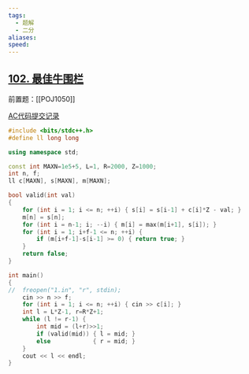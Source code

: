 ```yaml
---
tags:
  - 题解
  - 二分
aliases: 
speed:
---
```

## [102. 最佳牛围栏](https://www.acwing.com/problem/content/104/)

前置题：[[POJ1050]]

[AC代码提交记录](https://www.acwing.com/problem/content/submission/code_detail/36395666/)

```cpp
#include <bits/stdc++.h>
#define ll long long

using namespace std;

const int MAXN=1e5+5, L=1, R=2000, Z=1000;
int n, f;
ll c[MAXN], s[MAXN], m[MAXN];

bool valid(int val)
{
    for (int i = 1; i <= n; ++i) { s[i] = s[i-1] + c[i]*Z - val; }
    m[n] = s[n];
    for (int i = n-1; i; --i) { m[i] = max(m[i+1], s[i]); }
    for (int i = 1; i+f-1 <= n; ++i) {
        if (m[i+f-1]-s[i-1] >= 0) { return true; }
    }
    return false;
}

int main()
{
//  freopen("1.in", "r", stdin);
    cin >> n >> f;
    for (int i = 1; i <= n; ++i) { cin >> c[i]; }
    int l = L*Z-1, r=R*Z+1;
    while (l != r-1) {
        int mid = (l+r)>>1;
        if (valid(mid)) { l = mid; }
        else            { r = mid; }
    }
    cout << l << endl;
}
```
